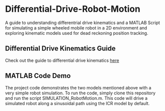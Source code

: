 # Differential-Drive-Robot-Motion
A guide to understanding differentrial drive kinematics and a MATLAB Script for simulating a simple wheeled mobile robot in a 2D environment and exploring kinematic models used for dead reckoning position tracking.

## Differential Drive Kinematics Guide
Check out the guide to differential drive kinematics [here](https://github.com/SamShue/Differential-Drive-Robot-Motion/blob/master/Differential-Drive-Robot-Motion.pdf)

## MATLAB Code Demo
The project code demonstrates the two models mentioned above with a very simple robot simulation. To run the code, simply clone this repository and run the script SIMULATION_RobotMotion.m. This code will drive a simulated robot along a sinusoidal path using the ICR model by default.